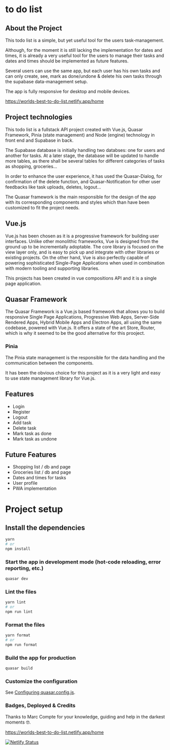 # to do list

## About the Project


This todo list is a simple, but yet useful tool for the users task-management.

Although, for the moment it is still lacking the implementation for dates and times, it is already a very useful tool for the users to manage their tasks and dates and times should be implemented as future features.

Several users can use the same app, but each user has his own tasks and can only create, see, mark as done/undone & delete his own tasks through the supabase data-management setup.

The app is fully responsive for desktop and mobile devices.



https://worlds-best-to-do-list.netlify.app/home

## Project technologies

This todo list is a fullstack API project created with Vue.js, Quasar Framework, Pinia (state management) and Node (engine) technology in front end and Supabase in back.

The Supabase database is initially handling two databses: one for users and another for tasks.
At a later stage, the database will be updated to handle more tables, as there shall be several tables for different categories of tasks as shopping, groceríes...

In order to enhance the user experience, it has used the Quasar-Dialog, for confirmation of the delete function, and Quasar-Notification for other user feedbacks like task uploads, deletes, logout...

The Quasar framework is the main responsible for the design of the app with its corresponding components and styles which than have been customized to fit the project needs.



## Vue.js


Vue.js has been chosen as it is a progressive framework for building user interfaces. Unlike other monolithic frameworks, Vue is designed from the ground up to be incrementally adoptable.
The core library is focused on the view layer only, and is easy to pick up and integrate with other libraries or existing projects. On the other hand, Vue is also perfectly capable of powering sophisticated Single-Page Applications when used in combination with modern tooling and supporting libraries.

This projects has been created in vue compositions API and it is a single page application.


## Quasar Framework


The Quasar Framework is a Vue.js based framework that allows you to build responsive Single Page Applications, Progressive Web Apps, Server-Side Rendered Apps, Hybrid Mobile Apps and Electron Apps, all using the same codebase, powered with Vue.js. It offers a state of the art Store, Router, which is why it seemed to be the good alternative for this prooject.




### Pinia


The Pinia state management is the responsible for the data handling and the communication between the components.

It has been the obvious choice for this project as it is a very light and easy to use state management library for Vue.js.



## Features

-  Login
-  Register
-  Logout
-  Add task
-  Delete task
-  Mark task as done
-  Mark task as undone


## Future Features

-  Shopping list / db and page
-  Groceries list / db and page
-  Dates and times for tasks
-  User profile
-  PWA implementation


# Project setup

## Install the dependencies

```bash
yarn
# or
npm install
```

### Start the app in development mode (hot-code reloading, error reporting, etc.)

```bash
quasar dev
```

### Lint the files

```bash
yarn lint
# or
npm run lint
```

### Format the files

```bash
yarn format
# or
npm run format
```

### Build the app for production

```bash
quasar build
```

### Customize the configuration

See [Configuring quasar.config.js](https://v2.quasar.dev/quasar-cli-vite/quasar-config-js).

### Badges, Deployed & Credits

Thanks to Marc Compte for your knowledge, guiding and help in the darkest moments 🤓.

https://worlds-best-to-do-list.netlify.app/home

[![Netlify Status](https://api.netlify.com/api/v1/badges/a316bb73-316b-4b3d-a68e-463b2db8f5f2/deploy-status)](https://app.netlify.com/sites/worlds-best-to-do-list/deploys)
